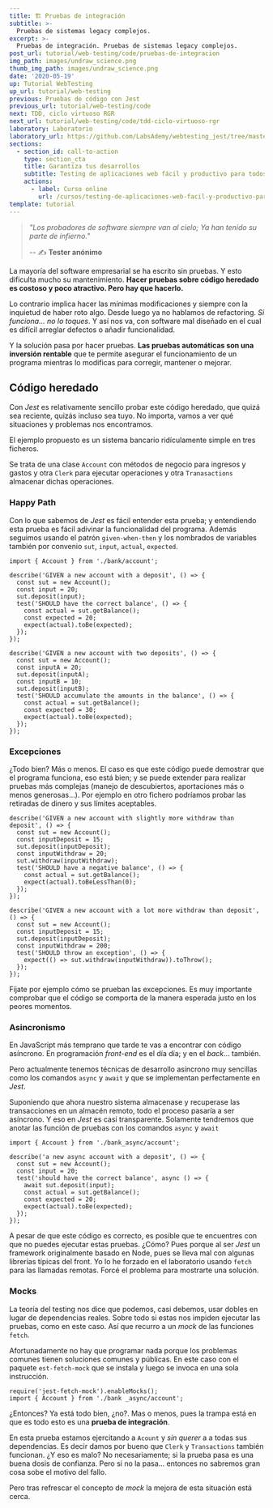 ```yaml
---
title: 🏗 Pruebas de integración
subtitle: >-
  Pruebas de sistemas legacy complejos.
excerpt: >-
  Pruebas de integración. Pruebas de sistemas legacy complejos.
post_url: tutorial/web-testing/code/pruebas-de-integracion
img_path: images/undraw_science.png
thumb_img_path: images/undraw_science.png
date: '2020-05-19'
up: Tutorial WebTesting
up_url: tutorial/web-testing
previous: Pruebas de código con Jest
previous_url: tutorial/web-testing/code
next: TDD, ciclo virtuoso RGR
next_url: tutorial/web-testing/code/tdd-ciclo-virtuoso-rgr
laboratory: Laboratorio
laboratory_url: https://github.com/LabsAdemy/webtesting_jest/tree/master/src/2-tdd
sections:
  - section_id: call-to-action
    type: section_cta
    title: Garantiza tus desarrollos
    subtitle: Testing de aplicaciones web fácil y productivo para todos.
    actions:
      - label: Curso online
        url: /cursos/testing-de-aplicaciones-web-facil-y-productivo-para-todos/
template: tutorial
---
```


> _"Los probadores de software siempre van al cielo; Ya han tenido su parte de infierno."_
>
> -- ✍️ **Tester anónimo**

La mayoría del software empresarial se ha escrito sin pruebas. Y esto dificulta mucho su mantenimiento. **Hacer pruebas sobre código heredado es costoso y poco atractivo. Pero hay que hacerlo.**

Lo contrario implica hacer las mínimas modificaciones y siempre con la inquietud de haber roto algo. Desde luego ya no hablamos de refactoring. _Si funciona... no lo toques_. Y así nos va, con software mal diseñado en el cual es difícil arreglar defectos o añadir funcionalidad.

Y la solución pasa por hacer pruebas. **Las pruebas automáticas son una inversión rentable** que te permite asegurar el funcionamiento de un programa mientras lo modificas para corregir, mantener o mejorar.

## Código heredado

Con _Jest_ es relativamente sencillo probar este código heredado, que quizá sea reciente, quizás incluso sea tuyo. No importa, vamos a ver qué situaciones y problemas nos encontramos.

El ejemplo propuesto es un sistema bancario ridículamente simple en tres ficheros.

Se trata de una clase `Account` con métodos de negocio para ingresos y gastos y otra `Clerk` para ejecutar operaciones y otra `Tranasactions` almacenar dichas operaciones.

### Happy Path

Con lo que sabemos de _Jest_ es fácil entender esta prueba; y entendiendo esta prueba es fácil adivinar la funcionalidad del programa. Además seguimos usando el patrón `given-when-then` y los nombrados de variables también por convenio `sut`, `input`, `actual`, `expected`.

```
import { Account } from './bank/account';

describe('GIVEN a new account with a deposit', () => {
  const sut = new Account();
  const input = 20;
  sut.deposit(input);
  test('SHOULD have the correct balance', () => {
    const actual = sut.getBalance();
    const expected = 20;
    expect(actual).toBe(expected);
  });
});

describe('GIVEN a new account with two deposits', () => {
  const sut = new Account();
  const inputA = 20;
  sut.deposit(inputA);
  const inputB = 10;
  sut.deposit(inputB);
  test('SHOULD accumulate the amounts in the balance', () => {
    const actual = sut.getBalance();
    const expected = 30;
    expect(actual).toBe(expected);
  });
});
```

### Excepciones

¿Todo bien? Más o menos. El caso es que este código puede demostrar que el programa funciona, eso está bien; y se puede extender para realizar pruebas más complejas (manejo de descubiertos, aportaciones más o menos generosas...). Por ejemplo en otro fichero podríamos probar las retiradas de dinero y sus límites aceptables.
```
describe('GIVEN a new account with slightly more withdraw than deposit', () => {
  const sut = new Account();
  const inputDeposit = 15;
  sut.deposit(inputDeposit);
  const inputWithdraw = 20;
  sut.withdraw(inputWithdraw);
  test('SHOULD have a negative balance', () => {
    const actual = sut.getBalance();
    expect(actual).toBeLessThan(0);
  });
});

describe('GIVEN a new account with a lot more withdraw than deposit', () => {
  const sut = new Account();
  const inputDeposit = 15;
  sut.deposit(inputDeposit);
  const inputWithdraw = 200;
  test('SHOULD throw an exception', () => {
    expect(() => sut.withdraw(inputWithdraw)).toThrow();
  });
});
```

Fíjate por ejemplo cómo se prueban las excepciones. Es muy importante comprobar que el código se comporta de la manera esperada justo en los peores momentos.

### Asincronismo

En JavaScript más temprano que tarde te vas a encontrar con código asíncrono. En programación _front-end_ es el día día; y en el _back_... también.

Pero actualmente tenemos técnicas de desarrollo asíncrono muy sencillas como los comandos `async` y `await` y que se implementan perfectamente en _Jest_.

Suponiendo que ahora nuestro sistema almacenase y recuperase las transacciones en un almacén remoto, todo el proceso pasaría a ser asíncrono. Y eso en _Jest_ es casi transparente. Solamente tendremos que anotar las función de pruebas con los comandos `async` y `await`

```
import { Account } from './bank_async/account';

describe('a new async account with a deposit', () => {
  const sut = new Account();
  const input = 20;
  test('should have the correct balance', async () => {
    await sut.deposit(input);
    const actual = sut.getBalance();
    const expected = 20;
    expect(actual).toBe(expected);
  });
});
```

A pesar de que este código es correcto, es posible que te encuentres con que no puedes ejecutar estas pruebas. ¿Cómo? Pues porque al ser _Jest_ un framework originalmente basado en Node, pues se lleva mal con algunas librerías típicas del front. Yo lo he forzado en el laboratorio usando `fetch` para las llamadas remotas. Forcé el problema para mostrarte una solución.

### Mocks

La teoría del testing nos dice que podemos, casi debemos, usar dobles en lugar de dependencias reales. Sobre todo si estas nos impiden ejecutar las pruebas, como en este caso. Así que recurro a un _mock_ de las funciones `fetch`.

Afortunadamente no hay que programar nada porque los problemas comunes tienen soluciones comunes y públicas. En este caso con el paquete `est-fetch-mock` que se instala y luego se invoca en una sola instrucción.

```
require('jest-fetch-mock').enableMocks();
import { Account } from './bank _async/account';
```

¿Entonces? Ya está todo bien, ¿no?. Mas o menos, pues la trampa está en que es todo esto es una **prueba de integración**.

En esta prueba estamos ejercitando a `Acount` y _sin querer_ a a todas sus dependencias. Es decir damos por bueno que `Clerk` y `Transactions` también funcionan. ¿Y eso es malo? No necesariamente; si la prueba pasa es una buena dosis de confianza. Pero si no la pasa... entonces no sabremos gran cosa sobe el motivo del fallo.

Pero tras refrescar el concepto de _mock_ la mejora de esta situación está cerca.

